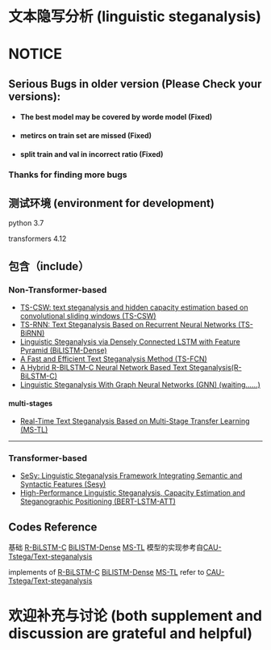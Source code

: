 # 文本隐写分析 (linguistic steganalysis)

# NOTICE
## Serious Bugs in older version (Please Check your versions):
- #### The best model may be covered by worde model (Fixed)
- #### metircs on train set are missed (Fixed)
- #### split train and val in incorrect ratio (Fixed)

### Thanks for finding more bugs


## 测试环境 (environment for development)
python 3.7

transformers 4.12

## 包含（include）
### Non-Transformer-based
- [TS-CSW: text steganalysis and hidden capacity estimation based on convolutional sliding windows (TS-CSW)](https://link.springer.com/article/10.1007/s11042-020-08716-w)
- [TS-RNN: Text Steganalysis Based on Recurrent Neural Networks (TS-BiRNN)](https://ieeexplore.ieee.org/abstract/document/8727932)
- [Linguistic Steganalysis via Densely Connected LSTM with Feature Pyramid (BiLISTM-Dense)](https://dl.acm.org/doi/abs/10.1145/3369412.3395067)
- [A Fast and Efficient Text Steganalysis Method (TS-FCN)](https://ieeexplore.ieee.org/document/8653856)
- [A Hybrid R-BILSTM-C Neural Network Based Text Steganalysis(R-BiLSTM-C)](https://ieeexplore.ieee.org/abstract/document/8903243)
- [Linguistic Steganalysis With Graph Neural Networks (GNN) (waiting......) ](https://ieeexplore.ieee.org/document/9364681)

#### multi-stages
- [Real-Time Text Steganalysis Based on Multi-Stage Transfer Learning (MS-TL)](https://ieeexplore.ieee.org/abstract/document/9484749/)
------
### Transformer-based
- [SeSy: Linguistic Steganalysis Framework Integrating Semantic and Syntactic Features (Sesy)](https://ieeexplore.ieee.org/abstract/document/9591452)
- [High-Performance Linguistic Steganalysis, Capacity Estimation and Steganographic Positioning (BERT-LSTM-ATT)](https://link.springer.com/chapter/10.1007%2F978-3-030-69449-4_7)

## Codes Reference
基础 [R-BiLSTM-C](https://ieeexplore.ieee.org/abstract/document/8903243) [BiLISTM-Dense](https://dl.acm.org/doi/abs/10.1145/3369412.3395067) [MS-TL](https://ieeexplore.ieee.org/abstract/document/9484749/) 模型的实现参考自[CAU-Tstega/Text-steganalysis](https://github.com/CAU-Tstega/Text-steganalysis)

implements of [R-BiLSTM-C](https://ieeexplore.ieee.org/abstract/document/8903243) [BiLISTM-Dense](https://dl.acm.org/doi/abs/10.1145/3369412.3395067) [MS-TL](https://ieeexplore.ieee.org/abstract/document/9484749/) refer to [CAU-Tstega/Text-steganalysis](https://github.com/CAU-Tstega/Text-steganalysis)

# 欢迎补充与讨论 (both supplement and discussion are grateful and helpful)
